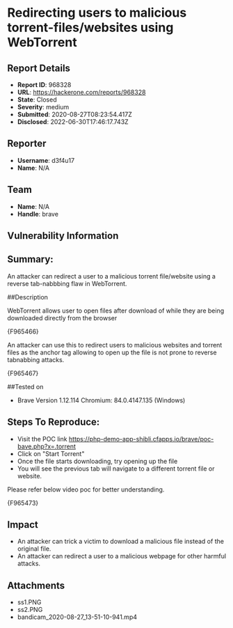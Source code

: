 # Redirecting users to malicious torrent-files/websites using WebTorrent

## Report Details
- **Report ID**: 968328
- **URL**: https://hackerone.com/reports/968328
- **State**: Closed
- **Severity**: medium
- **Submitted**: 2020-08-27T08:23:54.417Z
- **Disclosed**: 2022-06-30T17:46:17.743Z

## Reporter
- **Username**: d3f4u17
- **Name**: N/A

## Team
- **Name**: N/A
- **Handle**: brave

## Vulnerability Information
## Summary:

An attacker can redirect a user to a malicious torrent file/website using a reverse tab-nabbbing flaw in WebTorrent.


##Description

WebTorrent allows user to open files after download of while they are being downloaded directly from the browser

{F965466}

An attacker can use this to redirect users to malicious websites and torrent files as the anchor tag allowing to open up the file is not prone to reverse tabnabbing attacks.

{F965467}

##Tested on

* Brave Version 1.12.114 Chromium: 84.0.4147.135 (Windows)

## Steps To Reproduce:

 * Visit the POC link https://php-demo-app-shibli.cfapps.io/brave/poc-bave.php?x=.torrent
* Click on "Start Torrent"
* Once the file starts downloading, try opening up the file
* You will see the previous tab will navigate to a different torrent file or website.

Please refer below video poc for better understanding.

{F965473}

## Impact

* An attacker can trick a victim to download a malicious file instead of the original file.
* An attacker can redirect a user to a malicious webpage for other harmful attacks.

## Attachments
- ss1.PNG
- ss2.PNG
- bandicam_2020-08-27_13-51-10-941.mp4
